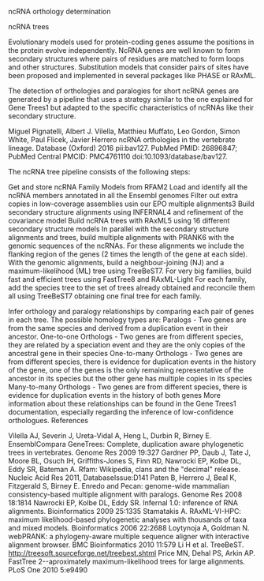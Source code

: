 ncRNA orthology determination

ncRNA trees

Evolutionary models used for protein-coding genes assume the positions in the protein evolve independently. NcRNA genes are well known to form secondary structures where pairs of residues are matched to form loops and other structures. Substitution models that consider pairs of sites have been proposed and implemented in several packages like PHASE or RAxML.

The detection of orthologies and paralogies for short ncRNA genes are generated by a pipeline that uses a strategy similar to the one explained for Gene Trees1 but adapted to the specific characteristics of ncRNAs like their secondary structure.

Miguel Pignatelli, Albert J. Vilella, Matthieu Muffato, Leo Gordon, Simon White, Paul Flicek, Javier Herrero
ncRNA orthologies in the vertebrate lineage.
Database (Oxford) 2016 pii:bav127.
PubMed PMID: 26896847; PubMed Central PMCID: PMC4761110
doi:10.1093/database/bav127.

The ncRNA tree pipeline consists of the following steps:


Get and store ncRNA Family Models from RFAM2
Load and identify all the ncRNA members annotated in all the Ensembl genomes
Filter out extra copies in low-coverage assemblies usin our EPO multiple alignments3
Build secondary structure alignments using INFERNAL4 and refinement of the covariance model
Build ncRNA trees with RAxML5 using 16 different secondary structure models
In parallel with the secondary structure alignments and trees, build multiple alignments with PRANK6 with the genomic sequences of the ncRNAs. For these alignments we include the flanking region of the genes (2 times the length of the gene at each side).
With the genomic alignments, build a neighbour-joining (NJ) and a maximum-likelihood (ML) tree using TreeBeST7.
For very big families, build fast and efficient trees using FastTree8 and RAxML-Light
For each family, add the species tree to the set of trees already obtained and reconcile them all using TreeBeST7 obtaining one final tree for each family.

Infer orthology and paralogy relationships by comparing each pair of genes in each tree. The possible homology types are:
Paralogs - Two genes are from the same species and derived from a duplication event in their ancestor.
One-to-one Orthologs - Two genes are from different species, they are related by a speciation event and they are the only copies of the ancestral gene in their species
One-to-many Orthologs - Two genes are from different species, there is evidence for duplication events in the history of the gene, one of the genes is the only remaining representative of the ancestor in its species but the other gene has multiple copies in its species
Many-to-many Orthologs - Two genes are from different species, there is evidence for duplication events in the history of both genes
More information about these relationships can be found in the Gene Trees1 documentation, especially regarding the inference of low-confidence orthologues.
References

Vilella AJ, Severin J, Ureta-Vidal A, Heng L, Durbin R, Birney E. EnsemblCompara GeneTrees: Complete, duplication aware phylogenetic trees in vertebrates. Genome Res 2009 19:327
Gardner PP, Daub J, Tate J, Moore BL, Osuch IH, Griffiths-Jones S, Finn RD, Nawrocki EP, Kolbe DL, Eddy SR, Bateman A. Rfam: Wikipedia, clans and the "decimal" release. Nucleic Acid Res 2011, DatabaseIssue:D141
Paten B, Herrero J, Beal K, Fitzgerald S, Birney E. Enredo and Pecan: genome-wide mammalian consistency-based multiple alignment with paralogs. Genome Res 2008 18:1814
Nawrocki EP, Kolbe DL, Eddy SR. Infernal 1.0: inference of RNA alignments. Bioinformatics 2009 25:1335
Stamatakis A. RAxML-VI-HPC: maximum likelihood-based phylogenetic analyses with thousands of taxa and mixed models. Bioinformatics 2006 22:2688
Loytynoja A, Goldman N. webPRANK: a phylogeny-aware multiple sequence aligner with interactive alignment browser. BMC Bioinformatics 2010 11:579
Li H et al. TreeBeST. http://treesoft.sourceforge.net/treebest.shtml
Price MN, Dehal PS, Arkin AP. FastTree 2--aproximately maximum-likelihood trees for large alignments. PLoS One 2010 5:e9490

